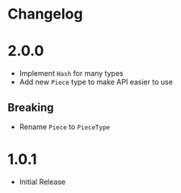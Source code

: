 # Changelog

# 2.0.0
- Implement `Hash` for many types
- Add new `Piece` type to make API easier to use

## Breaking
- Rename `Piece` to `PieceType`

# 1.0.1
- Initial Release
